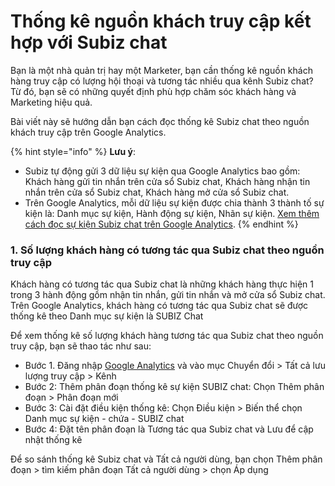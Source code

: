 # Thống kê nguồn khách truy cập kết hợp với Subiz chat

Bạn là một nhà quản trị hay một Marketer, bạn cần thống kê nguồn khách hàng truy cập có lượng hội thoại và tương tác nhiều qua kênh Subiz chat? Từ đó, bạn sẽ có những quyết định phù hợp chăm sóc khách hàng và Marketing hiệu quả.

Bài viết này sẽ hướng dẫn bạn cách đọc thống kê Subiz chat theo nguồn khách truy cập trên Google Analytics.

{% hint style="info" %}
**Lưu ý**: 

* Subiz tự động gửi 3 dữ liệu sự kiện qua Google Analytics bao gồm: Khách hàng gửi tin nhắn trên cửa sổ Subiz chat, Khách hàng nhận tin nhắn trên cửa sổ Subiz chat, Khách hàng mở cửa sổ Subiz chat.
* Trên Google Analytics, mỗi dữ liệu sự kiện được chia thành 3 thành tố sự kiện là: Danh mục sự kiện, Hành động sự kiện, Nhãn sự kiện. [Xem thêm cách đọc sự kiện Subiz chat trên Google Analytics](https://help.subiz.com/bao-cao-and-thong-ke/thong-ke-subiz-chat-tren-google-analytics#cac-loai-su-kien-subiz-gui-sang-ga). 
{% endhint %}

### 1. Số lượng khách hàng có tương tác qua Subiz chat theo nguồn truy cập

Khách hàng có tương tác qua Subiz chat là những khách hàng thực hiện 1 trong 3 hành động gồm nhận tin nhắn, gửi tin nhắn và mở cửa sổ Subiz chat. Trên Google Analytics, khách hàng có tương tác qua Subiz chat sẽ được thống kê theo Danh mục sự kiện là SUBIZ Chat

Để xem thống kê số lượng khách hàng tương tác qua Subiz chat theo nguồn truy cập, bạn sẽ thao tác như sau:

* Bước 1. Đăng nhập [Google Analytics](https://analytics.google.com) và vào mục Chuyển đổi &gt; Tất cả lưu lượng truy cập &gt; Kênh
* Bước 2: Thêm phân đoạn thống kê sự kiện SUBIZ chat: Chọn Thêm phân đoạn &gt; Phân đoạn mới 
* Bước 3: Cài đặt điều kiện thống kê: Chọn Điều kiện &gt; Biến thể chọn Danh mục sự kiện - chứa - SUBIZ chat
* Bước 4: Đặt tên phân đoạn là Tương tác qua Subiz chat và Lưu để cập nhật thống kê

Để so sánh thống kê Subiz chat và Tất cả người dùng, bạn chọn Thêm phân đoạn &gt; tìm kiếm phân đoạn Tất cả người dùng &gt; chọn Áp dụng

